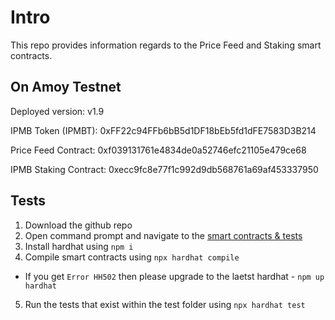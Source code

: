 # Intro

This repo provides information regards to the Price Feed and Staking smart contracts.


## On Amoy Testnet

Deployed version: v1.9

IPMB Token (IPMBT): 0xFF22c94FFb6bB5d1DF18bEb5fd1dFE7583D3B214

Price Feed Contract: 0xf039131761e4834de0a52746efc21105e479ce68

IPMB Staking Contract: 0xecc9fc8e77f1c992d9db568761a69af453337950

## Tests

1. Download the github repo
2. Open command prompt and navigate to the [smart contracts & tests](https://github.com/IpmbOfficial/IPMB-staking-contracts/tree/main/smart%20contracts%20%26%20tests)
3. Install hardhat using `npm i`
4. Compile smart contracts using `npx hardhat compile`
  - If you get `Error HH502` then please upgrade to the laetst hardhat - `npm up hardhat`
5. Run the tests that exist within the test folder using `npx hardhat test`

